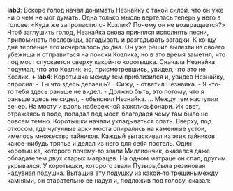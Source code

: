 **lab3**:
Вскоре голод начал донимать Незнайку с такой силой, что он уже ни о чем не мог думать. Одна только мысль вертелась теперь у него в голове: «Куда же запропастился Козлик? Почему он не возвращается?» Чтоб заглушить голод, Незнайка снова принялся исполнять песни, припоминать пословицы, загадывать и разгадывать загадки. К концу дня терпение его исчерпалось до дна. Он уже решил вылезти из своего убежища и отправиться на поиски Козлика, но в это время заметил, что под мост спускается сверху какой-то коротышка. Сначала Незнайка подумал, что это Козлик, но, присмотревшись, увидел, что это не Козлик.
**+ lab4**:
 Коротышка между тем приблизился и, увидев Незнайку, спросил:
     - Ты что здесь делаешь?
     - Сижу, - ответил Незнайка.
     - Я что-то тебя здесь раньше не видел.
     - Должно быть, это потому, что я раньше здесь не  сидел,  -  объяснил
Незнайка.
... 
Между тем наступил  вечер.  На  мосту  и  вдоль  набережной  зажглисьфонари. Их свет, отражаясь в воде, попадал под мост,  благодаря  чему  там было не совсем темно. Коротышки  начали  укладываться  спать.  Вверху,  под  откосом,   где чугунные  арки  моста  опирались  на  каменные  устои,  имелось  множество тайников. Каждый вытаскивал из этих тайников какое-нибудь тряпье  и  делал из него  для  себя  постель.  Один  коротышка,  которого  почему-то  звали Миллиончик, оказался даже  обладателем  двух  старых  матрацев.  На  одном матраце он спал, другим укрывался. У  коротышки,  которого  звали  Пузырь,была резиновая надувная подушка. Вытащив эту подушку из  какой-то  трещинымежду камнями, он старательно ее надул и, подложив под голову, сказал:
